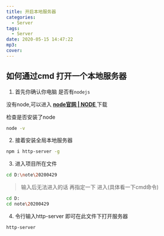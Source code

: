 ```yaml
---
title: 开启本地服务器
categories:
  - Server
tags:
  - Server
date: 2020-05-15 14:47:22
mp3:
cover:
---
```


## 如何通过cmd 打开一个本地服务器

1. 首先你确认你电脑 是否有`nodejs`

没有node,可以进入 **[node官网 | NODE ](http://nodejs.cn/download/)** 下载

检查是否安装了node

``` bash
node -v
```

2. 接着安装全局本地服务器

``` bash
npm i http-server -g
```

3. 进入项目所在文件

``` bash
cd D:\note\20200429
```

> 输入后无法进入的话 再指定一下 进入(具体看一下cmd命令)

``` bash
cd D:
cd note\20200429
```

4. 令行输入http-server 即可在此文件下打开服务器

``` bash
http-server
```
